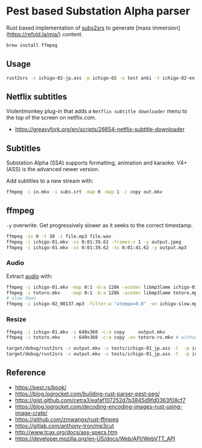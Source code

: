 # Pest based Substation Alpha parser

Rust based implementation of [subs2srs](https://subs2srs.sourceforge.net/) to generate [mass immersion]
(https://refold.la/mia/) content.

```sh
brew install ffmpeg
```

## Usage

```sh
rust2srs -s ichigo-02-jp.ass -p ichigo-02 -o test anki -t ichigo-02-en.ass

```
## Netflix subtitles

Violentmonkey plug-in that adds a `Netflix subtitle downloader` menu to the top of the screen on netflix.com.

* https://greasyfork.org/en/scripts/26654-netflix-subtitle-downloader

## Subtitles

Substation Alpha (SSA) supports formatting, animation and karaoke. V4+ (ASS) is the advanced newer version.

Add subtitles to a new stream with:

```sh
ffmpeg -i in.mkv -i subs.srt -map 0 -map 1 -c copy out.mkv
```

## ffmpeg

`-y` overwrite. Get progressively slower as it seeks to the correct timestamp.

```sh
ffmpeg -ss 0 -t 30 -i file.mp3 file.wav
ffmpeg -i ichigo-01.mkv -ss 0:01:39.62 -frames:v 1 -y output.jpeg
ffmpeg -i ichigo-01.mkv -ss 0:01:39.62 -to 0:01:41.62 -y output.mp3
```

### Audio

Extract [audio](https://www.baeldung.com/linux/ffmpeg-audio-from-video) with:

```sh
ffmpeg -i ichigo-01.mkv -map 0:1 -b:a 128k -acodec libmp3lame ichigo-01.mp3
ffmpeg -i totoro.mkv    -map 0:1 -b:a 128k -acodec libmp3lame totoro.mp3
# slow down
ffmpeg -i ichigo-02_00137.mp3 -filter:a "atempo=0.8" -vn ichigo-slow.mp3
```

### Resize

```sh
ffmpeg -i ichigo-01.mkv -s 640x360 -c:a copy     output.mkv
ffmpeg -i totoro.mkv    -s 640x360 -c:a copy -an totoro-rs.mkv # without audio

target/debug/rust2srs -v output.mkv -s tests/ichigo-01_jp.ass -t  -p ichigo-1 -o  10352.79s user 1076.09s system 787% cpu 24:10.59 total # resized
target/debug/rust2srs -v output.mkv -s tests/ichigo-01_jp.ass -t  -p ichigo-1 -o  11185.47s user 1242.84s system 777% cpu 26:38.03 total # alleen snapshots
```

## Reference

* https://pest.rs/book/
* https://blog.logrocket.com/building-rust-parser-pest-peg/
* https://gist.github.com/cetra3/eafaf107252d7b3845d9fd0363f08cf7
* https://blog.logrocket.com/decoding-encoding-images-rust-using-image-crate/
* https://github.com/zmwangx/rust-ffmpeg
* https://gitlab.com/anthony-tron/mp3cut
* http://www.tcax.org/docs/ass-specs.htm
* https://developer.mozilla.org/en-US/docs/Web/API/WebVTT_API
